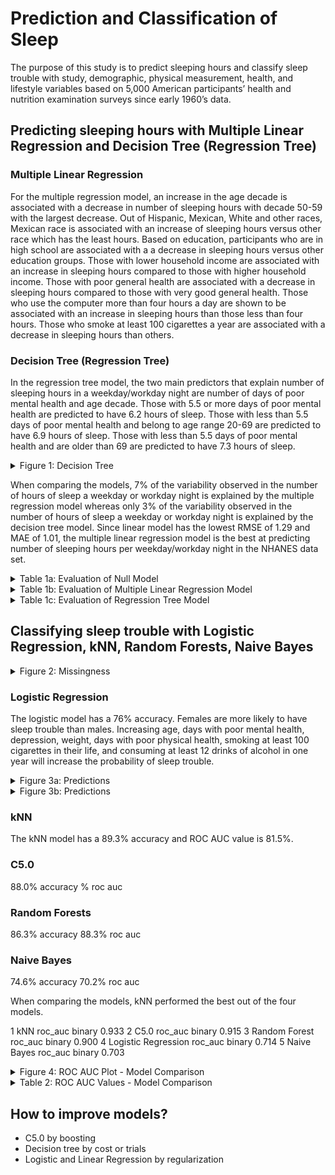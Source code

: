 # Prediction and Classification of Sleep
The purpose of this study is to predict sleeping hours and classify sleep trouble with study, demographic, physical measurement, health, and lifestyle variables based on 5,000 American participants’ health and nutrition examination surveys since early 1960’s data.

## Predicting sleeping hours with Multiple Linear Regression and Decision Tree (Regression Tree)
### Multiple Linear Regression
For the multiple regression model, an increase in the age decade is associated with a decrease in number of sleeping hours with decade 50-59 with the largest decrease. Out of Hispanic, Mexican, White and other races, Mexican race is associated with an increase of sleeping hours versus other race which has the least hours. Based on education, participants who are in high school are associated with a a decrease in sleeping hours versus other education groups. Those with lower household income are associated with an increase in sleeping hours compared to those with higher household income. Those with poor general health are associated with a decrease in sleeping hours compared to those with very good general health. Those who use the computer more than four hours a day are shown to be associated with an increase in sleeping hours than those less than four hours. Those who smoke at least 100 cigarettes a year are associated with a decrease in sleeping hours than others.

### Decision Tree (Regression Tree)
In the regression tree model, the two main predictors that explain number of sleeping hours in a weekday/workday night are number of days of poor mental health and age decade. Those with 5.5 or more days of poor mental health are predicted to have 6.2 hours of sleep. Those with less than 5.5 days of poor mental health and belong to age range 20-69 are predicted to have 6.9 hours of sleep. Those with less than 5.5 days of poor mental health and are older than 69 are predicted to have 7.3 hours of sleep.


<details><summary>Figure 1: Decision Tree</summary>
<p>
  
![](https://github.com/ihnguyen/nutrition/blob/main/decision_tree.png)
  
</p>
</details>

When comparing the models, 7% of the variability observed in the number of hours of sleep a weekday or workday night is explained by the multiple regression model whereas only 3% of the variability observed in the number of hours of sleep a weekday or workday night is explained by the decision tree model. Since linear model has the lowest RMSE of 1.29 and MAE of 1.01, the multiple linear regression model is the best at predicting number of sleeping hours per weekday/workday night in the NHANES data set.

<details><summary>Table 1a: Evaluation of Null Model</summary>
<p>
  
![null2](https://user-images.githubusercontent.com/73903035/220229574-87de77ed-1fc3-43d7-ac3f-99b3a572509d.png)
  
</p>
</details>

<details><summary>Table 1b: Evaluation of Multiple Linear Regression Model</summary>
<p>
  
![mlr2](https://user-images.githubusercontent.com/73903035/220229708-73bd57bf-47ad-494c-b77e-bee8a11cbfac.png)
  
</p>
</details>

<details><summary>Table 1c: Evaluation of Regression Tree Model</summary>
<p>

![regression_tree2](https://user-images.githubusercontent.com/73903035/220228992-e25306a3-9647-4bbd-8d56-db8e67f9e9c2.png)

</p>
</details>




## Classifying sleep trouble with Logistic Regression, kNN, Random Forests, Naive Bayes
<details><summary>Figure 2: Missingness</summary>
<p>
  
![](https://github.com/ihnguyen/nutrition/blob/main/missingness.png)
  
</p>
</details>

### Logistic Regression
The logistic model has a 76% accuracy. Females are more likely to have sleep trouble than males. Increasing age, days with poor mental health, depression, weight, days with poor physical health, smoking at least 100 cigarettes in their life, and consuming at least 12 drinks of alcohol in one year will increase the probability of sleep trouble.

<details><summary>Figure 3a: Predictions</summary>
<p>
  
![](https://github.com/ihnguyen/nutrition/blob/main/predictors_1.png)
  
</p>
</details>

<details><summary>Figure 3b: Predictions</summary>
<p>
  
![](https://github.com/ihnguyen/nutrition/blob/main/predictors_2.png)
  
</p>
</details>

### kNN
The kNN model has a 89.3% accuracy and ROC AUC value is 81.5%.

### C5.0
88.0% accuracy % roc auc

### Random Forests
86.3% accuracy 88.3% roc auc

### Naive Bayes
74.6% accuracy 70.2% roc auc

When comparing the models, kNN performed the best out of the four models.

1 kNN roc_auc binary 0.933 2 C5.0 roc_auc binary 0.915 3 Random Forest roc_auc binary 0.900 4 Logistic Regression roc_auc binary 0.714 5 Naive Bayes roc_auc binary 0.703

<details><summary>Figure 4: ROC AUC Plot - Model Comparison</summary>
<p>
  
![](https://github.com/ihnguyen/nutrition/blob/main/rocauc.png)
  
</p>
</details>

<details><summary>Table 2: ROC AUC Values - Model Comparison</summary>
<p>
  
![roc_auc_models_all2](https://user-images.githubusercontent.com/73903035/220229874-a0fd785e-c188-42a9-be00-96895adc2771.png)
  
</p>
</details>

## How to improve models?
- C5.0 by boosting
- Decision tree by cost or trials
- Logistic and Linear Regression by regularization

